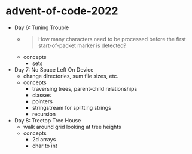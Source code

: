 # advent-of-code-2022

- Day 6: Tuning Trouble
    - > How many characters need to be processed before the first start-of-packet marker is detected?
    - concepts
        - sets
- Day 7: No Space Left On Device
    - change directories, sum file sizes, etc.
    - concepts
        - traversing trees, parent-child relationships
        - classes
        - pointers
        - stringstream for splitting strings
        - recursion
- Day 8: Treetop Tree House
    - walk around grid looking at tree heights
    - concepts
        - 2d arrays
        - char to int
